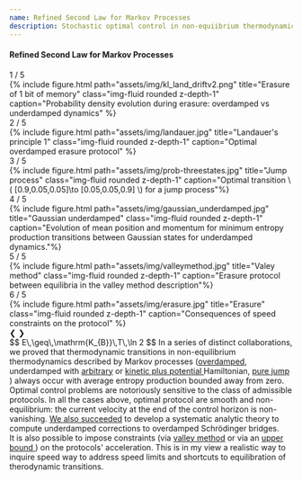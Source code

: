 ```yaml
---
name: Refined Second Law for Markov Processes
description: Stochastic optimal control in non-equiibrium thermodynamics
---
```

<h4> 
Refined Second Law for Markov Processes
</h4>


<div class="row">
    <div class="col-sm-6 mt-3 mt-md-0">
	<div class="slideshow-container">
    	    <div class="mySlides_Landauer fade">
    		<div class="numbertext">1 / 5</div>
        	{% include figure.html path="assets/img/kl_land_driftv2.png" title="Erasure of 1 bit of memory" class="img-fluid rounded z-depth-1" caption="Probability density evolution during erasure: overdamped vs underdamped dynamics" %}
    	    </div>
    	    <div class="mySlides_Landauer fade">
    		<div class="numbertext">2 / 5</div>
        	{% include figure.html path="assets/img/landauer.jpg" title="Landauer's principle 1" class="img-fluid rounded z-depth-1" caption="Optimal overdamped erasure protocol" %}
    	    </div>
    	    <div class="mySlides_Landauer fade">
    		<div class="numbertext">3 / 5</div>
        	{% include figure.html path="assets/img/prob-threestates.jpg" title="Jump process" class="img-fluid rounded z-depth-1" caption="Optimal transition \( [0.9,0.05,0.05]\to [0.05,0.05,0.9] \) for a jump process"%}
    	    </div>
    	    <div class="mySlides_Landauer fade">
    		<div class="numbertext">4 / 5</div>
        	{% include figure.html path="assets/img/gaussian_underdamped.jpg" title="Gaussian underdamped" class="img-fluid rounded z-depth-1" caption="Evolution of mean position and momentum for minimum entropy production transitions between Gaussian states for underdamped dynamics."%}
    	    </div>
    	    <div class="mySlides_Landauer fade">
    		<div class="numbertext">5 / 5</div>
        	{% include figure.html path="assets/img/valleymethod.jpg" title="Valey method" class="img-fluid rounded z-depth-1" caption="Erasure protocol between equilibria in the valley method description"%}
    	    </div>
    	    <div class="mySlides_Landauer fade">
    		<div class="numbertext">6 / 5</div>
        	{% include figure.html path="assets/img/erasure.jpg" title="Erasure" class="img-fluid rounded z-depth-1" caption="Consequences of speed constraints on the protocol" %}
	    </div>  
  	<!-- Next and previous buttons -->
  	    <a class="prev" onclick="plusSlides(-1,0)">&#10094;</a>
  	    <a class="next" onclick="plusSlides(1,0)">&#10095;</a>
	</div>
<!-- The dots/circles -->
<div style="text-align:center">
  <span class="dot" onclick="currentSlide(1)"></span>
  <span class="dot" onclick="currentSlide(2)"></span>
  <span class="dot" onclick="currentSlide(3)"></span>
  <span class="dot" onclick="currentSlide(4)"></span>
  <span class="dot" onclick="currentSlide(5)"></span>
</div>
    </div>
    <div class="col-sm-6 mt-3 mt-md-0">
           $$ E\,\geq\,\mathrm{K_{B}}\,T\,\ln 2 $$
In a series of distinct collaborations, we proved that thermodynamic transitions in non-equilibrium thermodynamics described by Markov processes (<a href="https://doi.org/10.1007/s10955-012-0478-x">overdamped</a>, underdamped with <a href="https://doi.org/10.1088/1742-5468/2014/05/p05013">arbitrary</a> or <a href="https://doi.org/10.1103/PhysRevE.90.060102">kinetic plus potential </a> Hamiltonian, <a href="https://doi.org/10.1007/s10955-012-0676-6">pure jump</a> ) always occur with average entropy production
bounded away from zero. Optimal control problems are notoriously sensitive to the class of admissible protocols. In all the cases above, optimal protocol are smooth and non-equilibrium: the current velocity at the end of the control horizon is non-vanishing. 
<a href="http://doi.org/10.48550/ARXIV.2403.00679">We also succeeded</a> to develop a systematic analytic theory to compute underdamped corrections to overdamped Schr&ouml;dinger bridges.     
    </div>
</div>
<div class="caption">
It is also possible to impose constraints (via <a href="https://doi.org/10.1103/PhysRevE.85.020103">valley method</a> or via an <a href="https://doi.org/10.3390/e19070379">upper bound </a>) on the protocols' acceleration. This is in my view a realistic way to inquire speed way to address speed limits and shortcuts to equilibration of therodynamic transitions. 
</div>

